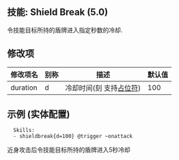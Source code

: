 技能: Shield Break (5.0)
--------------------------

令技能目标所持的盾牌进入指定秒数的冷却.

修改项
----------

| 修改项名 | 别称    | 描述                                                                                                    | 默认值 |
|-----------|------------|----------------------------------------------------------------------------------------------------------------|---------------|
| duration    | d                 | 冷却时间(刻 支持[占位符](/技能/占位符)) | 100              |

示例 (实体配置)
--------

      Skills:
      - shieldbreak{d=100} @trigger ~onattack

近身攻击后令技能目标所持的盾牌进入5秒冷却
